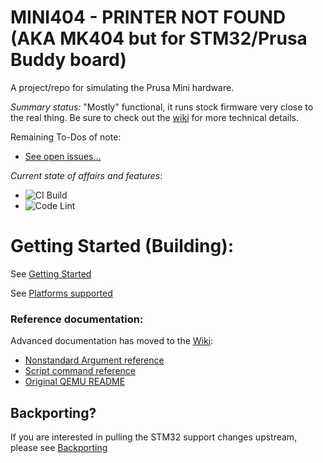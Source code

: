 # MINI404 - PRINTER NOT FOUND (AKA MK404 but for STM32/Prusa Buddy board)
A project/repo for simulating the Prusa Mini hardware.

*Summary status:* "Mostly" functional, it runs stock firmware very close to the real thing. Be sure to check out the [wiki](https://github.com/vintagepc/MINI404/wiki) for more technical details.

Remaining To-Dos of note:
- [See open issues...](https://github.com/vintagepc/MINI404/issues/)

*Current state of affairs and features*:

- ![CI Build](https://github.com/vintagepc/MINI404/workflows/CI%20Build/badge.svg)
- ![Code Lint](https://github.com/vintagepc/MINI404/workflows/Code%20Lint/badge.svg)

# Getting Started (Building):

See [Getting Started](https://github.com/vintagepc/MINI404/wiki/Getting-Started)

See [Platforms supported](https://github.com/vintagepc/MINI404/wiki/Supported-Operating-Systems)

### Reference documentation:
Advanced documentation has moved to the [Wiki](https://github.com/vintagepc/MINI404/wiki):
* [Nonstandard Argument reference](https://github.com/vintagepc/MINI404/wiki/Custom-command-line-arguments)
* [Script command reference](https://github.com/vintagepc/MINI404/wiki/Scripting)
* [Original QEMU README](README.rst)

## Backporting? 
If you are interested in pulling the STM32 support changes upstream, please see [Backporting](https://github.com/vintagepc/MINI404/wiki/Backporting-and-Upstream-Contributions)
